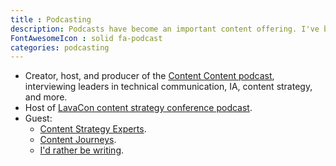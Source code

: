 ```yaml
---
title : Podcasting
description: Podcasts have become an important content offering. I've been a host, producer, and guest.
FontAwesomeIcon : solid fa-podcast
categories: podcasting
---
```


- Creator, host, and producer of the [Content Content podcast](/podcasts/), interviewing leaders in technical communication, IA, content strategy, and more.
- Host of [LavaCon content strategy conference podcast](https://lavacon.org/category/podcast/).
- Guest:
  - [Content Strategy Experts](https://www.scriptorium.com/2018/02/full-transcript-podcasting-strategy-podcast-guest-ed-marsh/).
  - [Content Journeys](https://anchor.fm/contentjourneys/episodes/Content-Journeys---014---Content-Podcasting-e160pu0).
  - [I'd rather be writing](https://idratherbewriting.com/blog/evolution-of-podcasting-podcast-ed-marsh).
